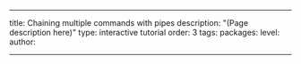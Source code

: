 ---

title: Chaining multiple commands with pipes
description: "(Page description here)"
type: interactive tutorial
order: 3
tags: 
packages: 
level: 
author: 

---